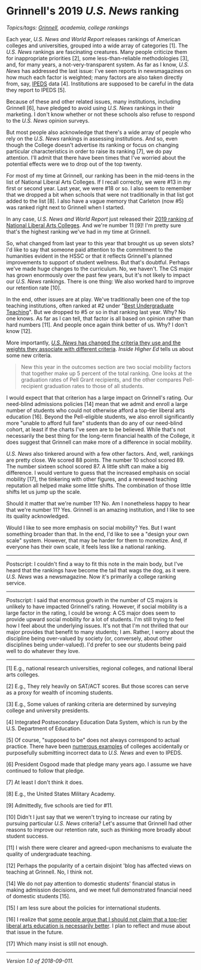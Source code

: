 Grinnell's 2019 _U.S. News_ ranking
===================================

*Topics/tags: [Grinnell](index-grinnell), academia, college rankings*

Each year, _U.S. News and World Report_ releases rankings of American
colleges and universities, grouped into a wide array of categories [1].
The _U.S. News_ rankings are fascinating creatures.  Many people criticize
them for inappropriate priorities [2], some less-than-reliable
methodologies [3], and, for many years, a not-very-transparent system.  As
far as I know, _U.S. News_ has addressed the last issue: I've seen reports
in newsmagazines on how much each factor is weighted;  many factors are
also taken directly from, say, [IPEDS](https://nces.ed.gov/ipeds/) data
[4].  Institutions are supposed to be careful in the data they report
to IPEDS [5].

Because of these and other related issues, many institutions, including
Grinnell [6], have pledged to avoid using _U.S. News_ rankings in their
marketing.  I don't know whether or not these schools also refuse to
respond to the _U.S. News_ opinion surveys.

But most people also acknowledge that there's a wide array of people who
rely on the _U.S. News_ rankings in assessing institutions.  And so,
even though the College doesn't advertise its ranking or focus on
changing particular characteristics in order to raise its ranking [7],
we do pay attention.  I'll admit that there have been times that I've
worried about the potential effects were we to drop out of the top twenty.

For most of my time at Grinnell, our ranking has been in the mid-teens
in the list of National Liberal Arts Colleges.  If I recall correctly,
we were #13 in my first or second year.  Last year, we were #18 or so.
I also seem to remember that we dropped a bit when schools that were
not traditionally in that list got added to the list [8].  I also have
a vague memory that Carleton (now #5) was ranked right next to Grinnell
when I started.

In any case, _U.S. News and World Report_ just released their [2019
ranking of National Liberal Arts Colleges](https://www.usnews.com/best-colleges/rankings/national-liberal-arts-colleges).   And we're number 11 [9]!  I'm
pretty sure that's the highest ranking we've had in my time at Grinnell.

So, what changed from last year to this year that brought us up seven
slots?  I'd like to say that someone paid attention to the commitment
to the humanities evident in the HSSC or that it reflects Grinnell's
planned improvements to support of student wellness.  But that's doubtful.
Perhaps we've made huge changes to the curriculum.  No, we haven't.
The CS major has grown enormously over the past few years, but it's
not likely to impact our _U.S. News_ rankings.  There is one thing:
We also worked hard to improve our retention rate [10].

In the end, other issues are at play.  We've traditionally been one of the
top teaching institutions, often ranked at #2 under "[Best Undergraduate
Teaching](https://www.usnews.com/best-colleges/rankings/national-liberal-arts-colleges/undergraduate-teaching)".
But we dropped to #5 or so in that ranking last year.  Why?  No one knows.
As far as I can tell, that factor is all based on opinion rather than
hard numbers [11].  And people once again think better of us.  Why?
I don't know [12].

More importantly, [_U.S. News_ has changed the criteria they use and the
weights they associate with different criteria](https://www.insidehighered.com/admissions/article/2018/09/10/us-news-says-it-has-shifted-rankings-focus-social-mobility-has-it).  _Inside Higher Ed_ tells us about some new criteria.

> New this year in the outcomes section are two social mobility factors that together make up 5 percent of the total ranking. One looks at the graduation rates of Pell Grant recipients, and the other compares Pell-recipient graduation rates to those of all students. 

I would expect that that criterion has a large impact on Grinnell's
rating.  Our need-blind admissions policies [14] mean that we admit
and enroll a large number of students who could not otherwise afford a
top-tier liberal arts education [16].  Beyond the Pell-eligible students,
we also enroll significantly more "unable to afford full fare" students
than do any of our need-blind cohort, at least if the charts I've seen
are to be believed.  While that's not necessarily the best thing for the
long-term financial health of the College, it does suggest that Grinnell
can make more of a difference in social mobility.

_U.S. News_ also tinkered around with a few other factors.  And, well,
rankings are pretty close.  We scored 88 points.  The number 10 school
scored 89.  The number sixteen school scored 87.  A little shift can
make a big difference.  I would venture to guess that the increased
emphasis on social mobility [17], the tinkering with other figures,
and a renewed teaching reputation all helped make some little shifts.
The combination of those little shifts let us jump up the scale.

Should it matter that we're number 11?  No.  Am I nonetheless happy to
hear that we're number 11?  Yes.  Grinnell is an amazing institution,
and I like to see its quality acknowledged.  

Would I like to see more emphasis on social mobility?  Yes.  But I want
something broader than that.  In the end, I'd like to see a "design your
own scale" system. However, that may be harder for them to monetize.  And,
if everyone has their own scale, it feels less like a national ranking.

---

Postscript: I couldn't find a way to fit this note in the main body, but
I've heard that the rankings have become the tail that wags the dog, as
it were.  _U.S. News_ was a newsmagazine.  Now it's primarily a college
ranking service.

---

Postscript: I said that enormous growth in the number of CS majors is
unlikely to have impacted Grinnell's rating.  However, if social mobility
is a large factor in the rating, I could be wrong: A CS major does seem to
provide upward social mobility for a lot of students.  I'm still trying
to feel how I feel about the underlying issues.  It's not that I'm not
thrilled that our major provides that benefit to many students; I am.
Rather, I worry about the discipline being over-valued by society (or,
conversely, about other disciplines being under-valued).  I'd prefer to
see our students being paid well to do whatever they love.

---

[1] E.g., national research universities, regional colleges, and national
liberal arts colleges.

[2] E.g., They rely heavily on SAT/ACT scores.  But those scores can serve as a
proxy for wealth of incoming students.

[3] E.g., Some values of ranking criteria are determined by surveying 
college and university presidents.

[4] Integrated Postsecondary Education Data System, which is run by the
U.S. Department of Education.

[5] Of course, "supposed to be" does not
always correspond to actual practice.  There have been [numerous
examples](https://www.insidehighered.com/admissions/article/2018/08/27/eight-more-colleges-identified-submitting-incorrect-data-us-news)
of colleges accidentally or purposefully submitting incorrect data to
_U.S. News_ and even to IPEDS.

[6] President Osgood made that pledge many years ago.  I assume we have
continued to follow that pledge.

[7] At least I don't think it does.

[8] E.g., the United States Military Academy.

[9] Admittedly, five schools are tied for #11.

[10] Didn't I just say that we weren't trying to increase our rating
by pursuing particular _U.S. News_ criteria?  Let's assume that Grinnell
had other reasons to improve our retention rate, such as thinking more
broadly about student success.

[11] I wish there were clearer and agreed-upon mechanisms to evaluate
the quality of undergraduate teaching.

[12] Perhaps the popularity of a certain disjoint 'blog has affected
views on teaching at Grinnell.  No, I think not.

[14] We do not pay attention to domestic students' financial status
in making admission decisions, and we meet full demonstrated financial
need of domestic students [15].

[15] I am less sure about the policies for international students.  

[16] I realize that [some people argue that I should not
claim that a top-tier liberal arts education is necessarily
better](https://www.chronicle.com/article/Elite-Colleges-Have-No/243915).
I plan to reflect and muse about that issue in the future.

[17] Which many insist is still not enough.

---

*Version 1.0 of 2018-09-011.*
